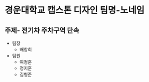 경운대학교 캡스톤 디자인 팀명-노네임
=====================================
주제- 전기차 주차구역 단속
-------------------------------------
- 팀장 
  - 배창희
- 팀원 
  - 여정훈
  - 정지훈
  - 김형준
